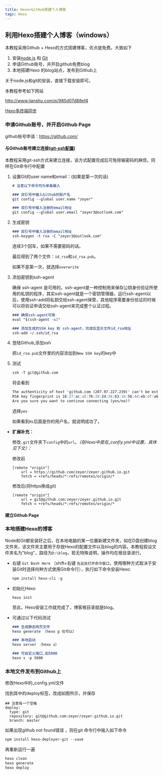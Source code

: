 ```yaml
---
title: Hexo+GitHub搭建个人博客
tags: Hexo
---
```


## 利用Hexo搭建个人博客（windows）

本教程采用Github + Hexo的方式搭建博客，优点是免费。大致如下

1. 安装[node.js](http://nodejs.cn/) 和 [Git](https://git-scm.com/download/win)
2. 申请Github账号，并开启github免费blog
3. 本地搭建Hexo 的blog站点，发布到Github上

关于node.js和git的安装，直接下载安装即可。

本教程参考如下网站

http://www.jianshu.com/p/985d07d88ef4

[Hexo多终端同步](http://crazymilk.github.io/2015/12/28/GitHub-Pages-Hexo搭建博客/#more)

### 申请Github账号，并开启Github Page

github账号申请：<https://github.com/>

#### 与Github账号建立连接([git-ssh配置](https://segmentfault.com/a/1190000002645623))

本教程采用git-ssh方式来建立连接，该方式配置完成后可免除输密码的麻烦。同样在Git命令行中配置

1. 设置Git的user name和email：(如果是第一次的话)

   ```markdown
   # 注意以下命令均为单条输入

   ### 双引号中输入Github的账户名
   git config --global user.name "zeyer"

   ### 双引号中输入注册的email地址
   git config --global user.email "zeyer3@outlook.com"
   ```

2. 生成密钥

   ```markdown
   ### 双引号中输入注册的email地址
   ssh-keygen -t rsa -C "zeyer3@outlook.com"
   ```

   连续3个回车，如果不需要密码的话。

   最后得到了两个文件：`id_rsa`和`id_rsa.pub`。

   如果不是第一次，就选择`overwrite`

3. 添加密钥到ssh-agent

   确保 ssh-agent 是可用的。ssh-agent是一种控制用来保存公钥身份验证所使用的私钥的程序，其实ssh-agent就是一个密钥管理器，运行ssh-agent以后，使用ssh-add将私钥交给ssh-agent保管，其他程序需要身份验证的时候可以将验证申请交给ssh-agent来完成整个认证过程。

   ```markdown
   ### 确保ssh-agent可用
   eval "$(ssh-agent -s)"

   ### 添加生成的SSH key 到 ssh-agent，完成后显示文件id_rsa地址
   ssh-add ~/.ssh/id_rsa

   ```

4. 登陆Github,添加ssh

   把`id_rsa.pub`文件里的内容添加到`New SSH key`的key中

5. 测试

   ```markdown
   ssh -T git@github.com
   ```

   将会看到

   ```markdown
   The authenticity of host 'github.com (207.97.227.239)' can't be established.
   RSA key fingerprint is 16:27:ac:a5:76:28:2d:36:63:1b:56:4d:eb:df:a6:48.
   Are you sure you want to continue connecting (yes/no)?
   ```

   选择`yes`

   如果看到`Hi`后面是你的用户名，就说明成功了。


* **扩展补充：**

  修改`.git`文件夹下`config`中的`url`。*（在Hexo中是在_confiy.yml中设置，具体见下文）：*

  修改前

  ```
  [remote "origin"]
      url = https://github.com/zeyer/zeyer.github.io.git
      fetch = +refs/heads/*:refs/remotes/origin/*
  ```

  修改后(将https换成git)

  ```
  [remote "origin"]
      url = git@github.com:zeyer/zeyer.github.io.git
      fetch = +refs/heads/*:refs/remotes/origin/*
  ```

#### 建立Github Page



### 本地搭建Hexo的博客

Node和Git都安装好之后，在本地电脑的某一位置新建文件夹，如在D盘创建blog文件夹，该文件夹主要用于存放Hexo的配置文件以及blog的内容。本教程假设文件夹名为"blog"，路径为`D:\blog`，若无特殊说明，操作均在根目录进行。

* 右键 `Git Bash Here`  （shift+右键 `在此处打开命令窗口`，使用哪种方式取决于安装Git时选择何种方式使用Git命令行），执行如下命令安装Hexo:

  ```markdown
  npm install hexo-cli -g
  ```


* 初始化Hexo

  ```
  hexo init
  ```

  ​至此，Hexo安装工作就完成了，博客根目录就是blog。

* 可通过以下代码测试

  ```markdown
  ### 生成静态网页文件
  hexo generate （hexo g 也可以）

  ### 本地启动
  hexo server （hexo s）

  ### 可自定义端口,如5000
  hexo s -p 5000
  ```

### 本地文件发布到Github上

修改Hexo中的_config.yml文件

找到其中的deploy标签，改成如图所示，并保存

```
## 注意有一个空格
deploy:
  type: git
  repository: git@github.com:zeyer/zeyer.github.io.git
  branch: master
```

如果出现github not found错误 ，则在git 命令行中输入如下命令

```markdown
npm install hexo-deployer-git --save
```

再重新运行一遍

```markdown
hexo clean
hexo generate
hexo deploy
```


